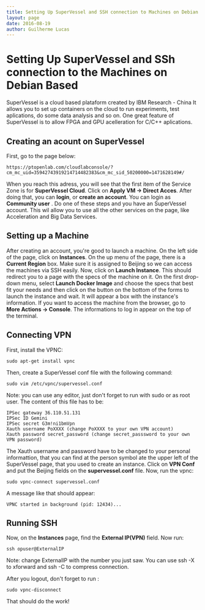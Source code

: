 ```yaml
---
title: Setting Up SuperVessel and SSH connection to Machines on Debian Based
layout: page
date: 2016-08-19
author: Guilherme Lucas
---
```


# Setting Up SuperVessel and SSh connection to the Machines on Debian Based
SuperVessel is a cloud based plataform created by IBM Research - China
It allows you to set up containers on the cloud to run experiments, 
test aplications, do some data analysis and so on. One great feature
of SuperVessel is to allow FPGA and GPU acelleration for C/C++
aplications.

## Creating an acount on SuperVessel
First, go to the page below:

```
https://ptopenlab.com/cloudlabconsole/?cm_mc_uid=35942743919214714482383&cm_mc_sid_50200000=1471628149#/
```
When you reach this adress, you will see that the first item of the
Service Zone is for **SuperVessel Cloud**. Click on **Apply VM -> Direct Acces**.
After doing that, you can **login**, or **create an account**. You can login as **Community user** . Do one of these
steps and you have an SuperVessel account. This wil allow you to use all the other services on the page, like Acceleration and Big Data Services.

## Setting up a Machine
After creating an account, you're good to launch a machine. On the left side of the page, click on **Instances**. On the up menu of the page, there is a **Current Region** box. Make sure it is assigned to Beijing so we can access the machines via SSH easily.
Now, click on **Launch Instance**. This should redirect you to a page with the specs of the machine on it. On the first drop-down menu, select **Launch Docker Image** and choose the specs that best fit your needs and then click on the button on the bottom of the forms to launch the instance and wait. It will appear a box with the instance's information. If you want to access the machine from the browser, go to **More Actions -> Console**. The informations to log in appear on the top of the terminal.

## Connecting VPN
First, install the VPNC:
```
sudo apt-get install vpnc
```
Then, create a SuperVessel conf file with the following command:
```
sudo vim /etc/vpnc/supervessel.conf
```
Note: you can use any editor, just don't forget to run with sudo or as root user.
The content of this file has to be:
```
IPSec gateway 36.110.51.131
IPSec ID Gemini    
IPSec secret G3m!ni1bmVpn           
Xauth username PoXXXX (change PoXXXX to your own VPN account)    
Xauth password secret_password (change secret_passsword to your own VPN password) 
```
The Xauth username and password have to be changed to your personal informattion, that you can find at the person symbol ate the upper left of the SuperVessel page, that you used to create an instance. Click on **VPN Conf** and put the Beijing fields on the **supervessel.conf** file.
Now, run the vpnc:

```
sudo vpnc-connect supervessel.conf
```
A message like that should appear:
```
VPNC started in background (pid: 12434)...
```

## Running SSH
Now, on the **Instances** page, find the **External IP(VPN)** field. Now run:
```
ssh opuser@ExternalIP 
```
Note: change ExternalIP with the number you just saw. You can use ssh -X to xforward and ssh -C to compress connection.

After you logout, don't forget to run :
```
sudo vpnc-disconnect
```
That should do the work!
